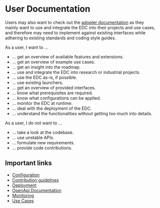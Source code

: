 # User Documentation

Users may also want to check out the [adopter documentation](adopter/README.md)
as they mainly want to use and integrate the EDC into their projects and use cases, and therefore may need to 
implement against existing interfaces while adhering to existing standards and coding style guides.

As a user, I want to ...
- ... get an overview of available features and extensions.
- ... get an overview of example use cases.
- ... get an insight into the roadmap.
- ... use and integrate the EDC into research or industrial projects.
- ... use the EDC as-is, if possible.
- ... use existing launchers.
- ... get an overview of provided interfaces.
- ... know what prerequisites are required.
- ... know what configurations can be applied.
- ... monitor the EDC at runtime.
- ... deal with the deployment of the EDC.
- ... understand the functionalities without getting too much into details.

As a user, I do not want to ...
- ... take a look at the codebase.
- ... use unstable APIs.
- ... formulate new requirements.
- ... provide code contributions.

## Important links

- [Configuration](configuration.md)
- [Contribution guidelines](../_helper/contributing.md)
- [Deployment](deployment.md)
- [OpenApi Documentation](_helper/openapi.md)
- [Monitoring](monitoring.md)
- [Use Cases](use-cases.md)
